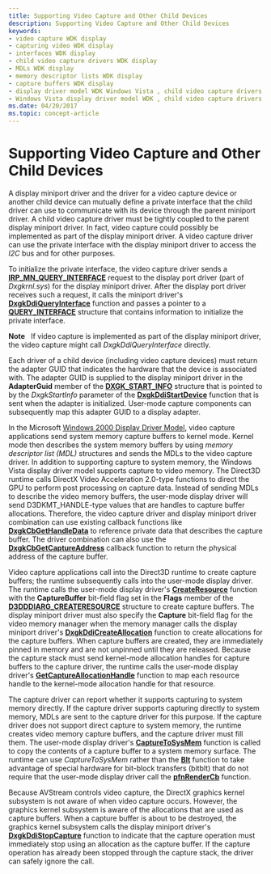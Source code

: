 ```yaml
---
title: Supporting Video Capture and Other Child Devices
description: Supporting Video Capture and Other Child Devices
keywords:
- video capture WDK display
- capturing video WDK display
- interfaces WDK display
- child video capture drivers WDK display
- MDLs WDK display
- memory descriptor lists WDK display
- capture buffers WDK display
- display driver model WDK Windows Vista , child video capture drivers
- Windows Vista display driver model WDK , child video capture drivers
ms.date: 04/20/2017
ms.topic: concept-article
---
```


# Supporting Video Capture and Other Child Devices


A display miniport driver and the driver for a video capture device or another child device can mutually define a private interface that the child driver can use to communicate with its device through the parent miniport driver. A child video capture driver must be tightly coupled to the parent display miniport driver. In fact, video capture could possibly be implemented as part of the display miniport driver. A video capture driver can use the private interface with the display miniport driver to access the *I2C* bus and for other purposes.

To initialize the private interface, the video capture driver sends a [**IRP\_MN\_QUERY\_INTERFACE**](../kernel/irp-mn-query-interface.md) request to the display port driver (part of *Dxgkrnl.sys*) for the display miniport driver. After the display port driver receives such a request, it calls the miniport driver's [**DxgkDdiQueryInterface**](/windows-hardware/drivers/ddi/dispmprt/nc-dispmprt-dxgkddi_query_interface) function and passes a pointer to a [**QUERY\_INTERFACE**](/windows-hardware/drivers/ddi/video/ns-video-_query_interface) structure that contains information to initialize the private interface.

**Note**   If video capture is implemented as part of the display miniport driver, the video capture might call *DxgkDdiQueryInterface* directly.

 

Each driver of a child device (including video capture devices) must return the adapter GUID that indicates the hardware that the device is associated with. The adapter GUID is supplied to the display miniport driver in the **AdapterGuid** member of the [**DXGK\_START\_INFO**](/windows-hardware/drivers/ddi/dispmprt/ns-dispmprt-_dxgk_start_info) structure that is pointed to by the *DxgkStartInfo* parameter of the [**DxgkDdiStartDevice**](/windows-hardware/drivers/ddi/dispmprt/nc-dispmprt-dxgkddi_start_device) function that is sent when the adapter is initialized. User-mode capture components can subsequently map this adapter GUID to a display adapter.

In the Microsoft [Windows 2000 Display Driver Model](windows-2000-display-driver-model-design-guide.md), video capture applications send system memory capture buffers to kernel mode. Kernel mode then describes the system memory buffers by using *memory descriptor list (MDL)* structures and sends the MDLs to the video capture driver. In addition to supporting capture to system memory, the Windows Vista display driver model supports capture to video memory. The Direct3D runtime calls DirectX Video Acceleration 2.0-type functions to direct the GPU to perform post processing on capture data. Instead of sending MDLs to describe the video memory buffers, the user-mode display driver will send D3DKMT\_HANDLE-type values that are handles to capture buffer allocations. Therefore, the video capture driver and display miniport driver combination can use existing callback functions like [**DxgkCbGetHandleData**](/windows-hardware/drivers/ddi/d3dkmddi/nc-d3dkmddi-dxgkcb_gethandledata) to reference private data that describes the capture buffer. The driver combination can also use the [**DxgkCbGetCaptureAddress**](/windows-hardware/drivers/ddi/d3dkmddi/nc-d3dkmddi-dxgkcb_getcaptureaddress) callback function to return the physical address of the capture buffer.

Video capture applications call into the Direct3D runtime to create capture buffers; the runtime subsequently calls into the user-mode display driver. The runtime calls the user-mode display driver's [**CreateResource**](/windows-hardware/drivers/ddi/d3dumddi/nc-d3dumddi-pfnd3dddi_createresource) function with the **CaptureBuffer** bit-field flag set in the **Flags** member of the [**D3DDDIARG\_CREATERESOURCE**](/windows-hardware/drivers/ddi/d3dukmdt/ns-d3dukmdt-_d3dddiarg_createresource) structure to create capture buffers. The display miniport driver must also specify the **Capture** bit-field flag for the video memory manager when the memory manager calls the display miniport driver's [**DxgkDdiCreateAllocation**](/windows-hardware/drivers/ddi/d3dkmddi/nc-d3dkmddi-dxgkddi_createallocation) function to create allocations for the capture buffers. When capture buffers are created, they are immediately pinned in memory and are not unpinned until they are released. Because the capture stack must send kernel-mode allocation handles for capture buffers to the capture driver, the runtime calls the user-mode display driver's [**GetCaptureAllocationHandle**](/windows-hardware/drivers/ddi/d3dumddi/nc-d3dumddi-pfnd3dddi_getcaptureallocationhandle) function to map each resource handle to the kernel-mode allocation handle for that resource.

The capture driver can report whether it supports capturing to system memory directly. If the capture driver supports capturing directly to system memory, MDLs are sent to the capture driver for this purpose. If the capture driver does not support direct capture to system memory, the runtime creates video memory capture buffers, and the capture driver must fill them. The user-mode display driver's [**CaptureToSysMem**](/windows-hardware/drivers/ddi/d3dumddi/nc-d3dumddi-pfnd3dddi_capturetosysmem) function is called to copy the contents of a capture buffer to a system memory surface. The runtime can use *CaptureToSysMem* rather than the [**Blt**](/windows-hardware/drivers/ddi/d3dumddi/nc-d3dumddi-pfnd3dddi_blt) function to take advantage of special hardware for bit-block transfers (bitblt) that do not require that the user-mode display driver call the [**pfnRenderCb**](/windows-hardware/drivers/ddi/d3dumddi/nc-d3dumddi-pfnd3dddi_rendercb) function.

Because AVStream controls video capture, the DirectX graphics kernel subsystem is not aware of when video capture occurs. However, the graphics kernel subsystem is aware of the allocations that are used as capture buffers. When a capture buffer is about to be destroyed, the graphics kernel subsystem calls the display miniport driver's [**DxgkDdiStopCapture**](/windows-hardware/drivers/ddi/d3dkmddi/nc-d3dkmddi-dxgkddi_stopcapture) function to indicate that the capture operation must immediately stop using an allocation as the capture buffer. If the capture operation has already been stopped through the capture stack, the driver can safely ignore the call.

